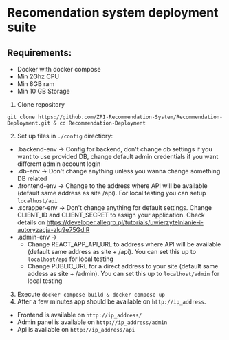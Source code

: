 # Recomendation system deployment suite

## Requirements:
- Docker with docker compose
- Min 2Ghz CPU
- Min 8GB ram
- Min 10 GB Storage


1. Clone repository 
 
`git clone https://github.com/ZPI-Recommendation-System/Recommendation-Deployment.git & cd Recommendation-Deployment`

2. Set up files in `./config` directiory:
  - .backend-env -> Config for backend, don't change db settings if you want to use provided DB, change default admin credentials if you want different admin account login
  -  .db-env -> Don't change anything unless you wanna change something DB related
  -  .frontend-env -> Change to the address where API will be available (default same address as site /api). For local testing you can setup `localhost/api`
  -  .scrapper-env -> Don't change anything for default settings. Change CLIENT_ID and CLIENT_SECRET to assign your application. Check details on https://developer.allegro.pl/tutorials/uwierzytelnianie-i-autoryzacja-zlq9e75GdIR
  -  .admin-env -> 
     -  Change REACT_APP_API_URL to address where API will be available (default same address as site + /api). You can set this up to `localhost/api` for local testing
     -  Change PUBLIC_URL for a direct address to your site (default same addess as site + /admin). You can set this up to `localhost/admin` for local testing
3. Execute `docker compose build & docker compose up`
4. After a few minutes app should be available on `http://ip_address`. 
-    Frontend is available on `http://ip_address/`
-    Admin panel is available on `http://ip_address/admin`
-    Api is available on `http://ip_address/api`